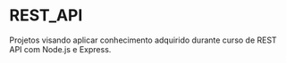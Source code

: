# REST_API
Projetos visando aplicar conhecimento adquirido durante curso de REST API com Node.js e Express.

